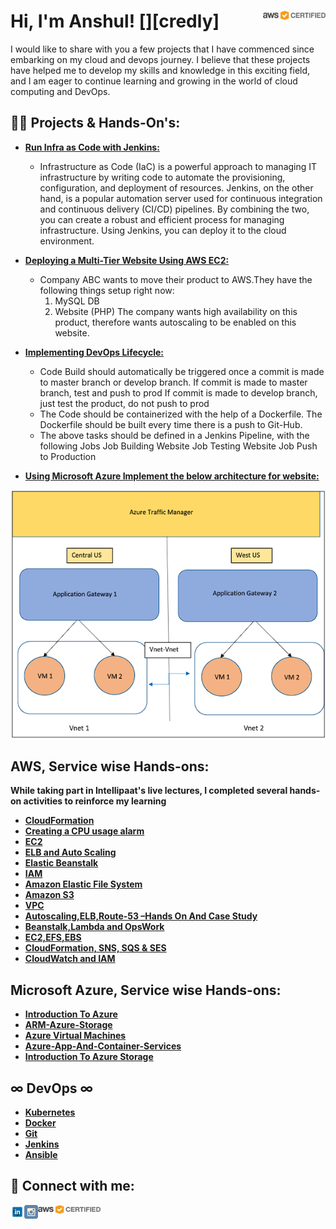 <!--
**Anshuls-repo/Anshuls-repo** is a ✨ _special_ ✨ repository because its `README.md` (this file) appears on your GitHub profile.

Here are some ideas to get you started:

- 🔭 I’m currently working on ...
- 🌱 I’m currently learning ...
- 👯 I’m looking to collaborate on ...
- 🤔 I’m looking for help with ...
- 💬 Ask me about ...
- 📫 How to reach me: ...
- 😄 Pronouns: ...
- ⚡ Fun fact: ...
-->
<h1>Hi, I'm Anshul!   [<img align="right" alt="Anshul | credly" width="100px" src="https://github.com/Anshuls-repo/for-assignment/blob/master/NicePng_aws-logo-png_2467323%20(1).png" />][credly]</h1>
I would like to share with you a few projects that I have commenced since embarking on my cloud and devops journey. I believe that these projects have helped me to develop my skills and knowledge in this exciting field, and I am eager to continue learning and growing in the world of cloud computing and DevOps.

<h2>👨‍💻 Projects & Hands-On's:</h2>

- [<b>Run Infra as Code with Jenkins:</b>](https://github.com/Anshuls-repo/Works-Projects-Hands-on/blob/main/AWS/Projects/Run%20Infra%20as%20Code%20with%20Jenkins.pdf)
  - Infrastructure as Code (IaC) is a powerful approach to managing IT infrastructure by writing code to automate the provisioning, configuration, and deployment of resources. Jenkins, on the other hand, is a popular automation server used for continuous integration and continuous delivery (CI/CD) pipelines.
By combining the two, you can create a robust and efficient process for managing infrastructure. Using Jenkins, you can deploy it to the cloud environment.
 
- [<b>Deploying a Multi-Tier Website Using AWS EC2:</b>](https://github.com/Anshuls-repo/Works-Projects-Hands-on/blob/main/AWS/Projects/Project%201%20-%20Deploying%20a%20Multi-Tier%20Website%20Using%20AWS%20EC2.pdf)
  - Company ABC wants to move their product to AWS.They have the following things setup right now: 
    1. MySQL DB 
    2. Website (PHP) The company wants high availability on this product, therefore wants autoscaling to be enabled on this website.

- [<b>Implementing DevOps Lifecycle:</b>](https://github.com/Anshuls-repo/Works-Projects-Hands-on/blob/main/Projects/Project-%20DevOps.pdf)  
  -  Code Build should automatically be triggered once a commit is made to master branch or develop branch. If commit is made to master branch, test and          push to prod If commit is made to develop branch, just test the product, do not push to prod 
  -  The Code should be containerized with the help of a Dockerfile. The Dockerfile should be built every time there is a push to Git-Hub. 
  -  The above tasks should be defined in a Jenkins Pipeline, with the following Jobs Job 
         Building Website Job 
         Testing Website Job 
         Push to Production 
         
 - [<b>Using Microsoft Azure Implement the below architecture for website:</b>](https://github.com/Anshuls-repo/Works-Projects-Hands-on/blob/main/Projects/AZURE%20PROJECT.pdf) 
 <p align="center">
  <img src="https://github.com/Anshuls-repo/for-assignment/blob/master/Screenshot%20(1293).png" />
</p>
 
         

<h2>AWS, Service wise Hands-ons:</h2>
  
<b>While taking part in Intellipaat's live lectures, I completed several hands-on activities to reinforce my learning<b>
  
  - [CloudFormation](https://github.com/Anshuls-repo/Works-Projects-Hands-on/blob/main/AWS%20Detailed/CloudFormation/Cloudformation%20Hands-on.pdf)
  - [Creating a CPU usage alarm](https://github.com/Anshuls-repo/Works-Projects-Hands-on/blob/main/AWS%20Detailed/Creating%20a%20CPU%20usage%20alarm.pdf)
  - [EC2](https://github.com/Anshuls-repo/Works-Projects-Hands-on/blob/main/AWS%20Detailed/EC2/Get%20Started%20with%20Amazon%20EC2%20Linux%20Instances.pdf)
  - [ELB and Auto Scaling](https://github.com/Anshuls-repo/Works-Projects-Hands-on/blob/main/AWS%20Detailed/ELB%20and%20Auto%20Scaling/Scaling%20the%20EC2%20Instance%20Based%20on%20Monitored%20CloudWatch%20Metrics.pdf)
  - [Elastic Beanstalk](https://github.com/Anshuls-repo/Works-Projects-Hands-on/blob/main/AWS%20Detailed/Elastic%20Beanstalk/Elastic%20Beanstalk.pdf)
  - [IAM](https://github.com/Anshuls-repo/Works-Projects-Hands-on/blob/main/AWS%20Detailed/IAM/IAM%20Hands-On.pdf)
  - [Amazon Elastic File System](https://github.com/Anshuls-repo/Works-Projects-Hands-on/blob/main/AWS%20Detailed/Getting%20started%20with%20Amazon%20Elastic%20File%20System.pdf)
  - [Amazon S3](https://github.com/Anshuls-repo/Works-Projects-Hands-on/tree/main/AWS/S3)
  - [VPC](https://github.com/Anshuls-repo/Works-Projects-Hands-on/tree/main/AWS/VPC)
  - [Autoscaling,ELB,Route-53 –Hands On And Case Study](https://github.com/Anshuls-repo/Works-Projects-Hands-on/tree/main/AWS/Autoscaling%2CELB%2CRoute-53%20%E2%80%93Hands%20On%20And%20Case%20Study)
  - [Beanstalk,Lambda and OpsWork](https://github.com/Anshuls-repo/Works-Projects-Hands-on/tree/main/AWS/Beanstalk%2CLambda%20and%20OpsWork)
  - [EC2,EFS,EBS](https://github.com/Anshuls-repo/Works-Projects-Hands-on/tree/main/AWS/EC2%2CEFS%2CEBS)
  - [CloudFormation, SNS, SQS & SES](https://github.com/Anshuls-repo/Works-Projects-Hands-on/tree/main/AWS/Cloud%20Formation)
  - [CloudWatch and IAM](https://github.com/Anshuls-repo/Works-Projects-Hands-on/tree/main/AWS/CloudWatch%20and%20IAM)
  
<h2>Microsoft Azure, Service wise Hands-ons:</h2> 
  
  - [Introduction To Azure](https://github.com/Anshuls-repo/Works-Projects-Hands-on/tree/main/Azure/Introduction%20To%20Azure%20Assignments%20(1))
  - [ARM-Azure-Storage](https://github.com/Anshuls-repo/Works-Projects-Hands-on/tree/main/Azure/ARM-Azure-Storage%20(1))
  - [Azure Virtual Machines](https://github.com/Anshuls-repo/Works-Projects-Hands-on/tree/main/Azure/Azure%20Virtual%20Machines%20(1))
  - [Azure-App-And-Container-Services](https://github.com/Anshuls-repo/Works-Projects-Hands-on/tree/main/Azure/Azure-App-And-Container-Services)
  - [Introduction To Azure Storage](https://github.com/Anshuls-repo/Works-Projects-Hands-on/tree/main/Azure/Introduction%20To%20Azure%20Storage)
  
  
<h2>∞ DevOps ∞</h2>
  
  - [Kubernetes](https://github.com/Anshuls-repo/Works-Projects-Hands-on/tree/main/DevOps/K8s)
  - [Docker](https://github.com/Anshuls-repo/Works-Projects-Hands-on/tree/main/DevOps/Docker)
  - [Git](https://github.com/Anshuls-repo/Works-Projects-Hands-on/tree/main/DevOps/Git)
  - [Jenkins](https://github.com/Anshuls-repo/Works-Projects-Hands-on/tree/main/DevOps/Jenkins)
  - [Ansible](https://github.com/Anshuls-repo/Works-Projects-Hands-on/tree/main/DevOps/Ansible)

<h2> 🤳 Connect with me:</h2>

[<img align="left" alt="Anshul | LinkedIn" width="22px" src="https://github.com/Anshuls-repo/for-assignment/blob/master/linked-in-g192a8b5dc_1280.png" />][linkedin]
[<img align="left" alt="Anshul | Instagram" width="22px" src="https://github.com/Anshuls-repo/for-assignment/blob/master/instagram-g21ba9eec3_1280.png" />][instagram]
[<img align="centre" alt="Anshul | Instagram" width="100px" src="https://github.com/Anshuls-repo/for-assignment/blob/master/NicePng_aws-logo-png_2467323%20(1).png" />][credly]

[instagram]: https://www.instagram.com/_4nshul_/
[linkedin]: https://www.linkedin.com/in/anshulpardeshi/
[credly]: https://www.credly.com/badges/38cd8ace-e540-4854-a979-d779d185e6a5/public_url

